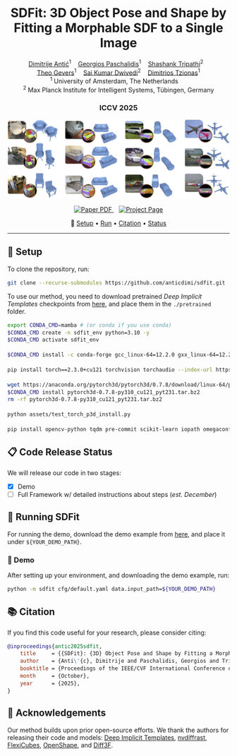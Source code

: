 <!-- header container removed -->
<h1 align="center">SDFit: 3D Object Pose and Shape by Fitting a Morphable SDF to a Single Image</h1>

<p align="center">
    <a href="https://anticdimi.github.io/">Dimitrije Antić</a><sup>1</sup>
    &nbsp;&nbsp;
    <a href="https://gpaschalidis.github.io/">Georgios Paschalidis</a><sup>1</sup>
    &nbsp;&nbsp;
    <a href="https://sha2nkt.github.io/">Shashank Tripathi</a><sup>2</sup>
    &nbsp;&nbsp; <br>
    <a href="https://staff.fnwi.uva.nl/th.gevers/">Theo Gevers</a><sup>1</sup>
    &nbsp;&nbsp;
    <a href="https://saidwivedi.in/">Sai Kumar Dwivedi</a><sup>2</sup>
    &nbsp;&nbsp;
    <a href="https://dtzionas.com/">Dimitrios Tzionas</a><sup>1</sup>
    <br/>
    <sup>1</sup> University of Amsterdam, The Netherlands &nbsp;&nbsp;&nbsp;&nbsp;<br> <sup>2</sup> Max Planck Institute for Intelligent Systems, Tübingen, Germany
</p>

<h3 align="center">ICCV 2025</h3>

<p align="center">
    <img src="assets/git/sdfit_teaser.png" alt="Project Teaser" width="600px" />
</p>

<p align="center">
    <a href="https://arxiv.org/abs/2409.16178">
        <img src="https://img.shields.io/badge/arXiv-2409.16178-b31b1b.svg?style=for-the-badge" alt="Paper PDF" />
    </a>
    &nbsp;&nbsp;
    <a href="https://anticdimi.github.io/sdfit/">
        <img src="https://img.shields.io/badge/Project-Page-blue?style=for-the-badge&logo=Google%20chrome&logoColor=white" alt="Project Page" />
    </a>
</p>

<p align="center">
    🔗
    <a href="#-setup">Setup</a>
    •
    <a href="#-running-sdfit">Run</a>
    •
    <a href="#-citation">Citation</a>
    •
    <a href="#-code-release-status">Status</a>
 </p>

---

##  🔧 Setup
To clone the repository, run:
```bash
git clone --recurse-submodules https://github.com/anticdimi/sdfit.git
```

To use our method, you need to download pretrained _Deep Implicit Templates_ checkpoints from [here](https://github.com/ZhengZerong/DeepImplicitTemplates/tree/master/pretrained), and place them in the `./pretrained` folder.

```bash
export CONDA_CMD=mamba # (or conda if you use conda)
$CONDA_CMD create -n sdfit_env python=3.10 -y
$CONDA_CMD activate sdfit_env

$CONDA_CMD install -c conda-forge gcc_linux-64=12.2.0 gxx_linux-64=12.2.0 ffmpeg x264 -y

pip install torch==2.3.0+cu121 torchvision torchaudio --index-url https://download.pytorch.org/whl/cu121

wget https://anaconda.org/pytorch3d/pytorch3d/0.7.8/download/linux-64/pytorch3d-0.7.8-py310_cu121_pyt231.tar.bz2
$CONDA_CMD install pytorch3d-0.7.8-py310_cu121_pyt231.tar.bz2
rm -rf pytorch3d-0.7.8-py310_cu121_pyt231.tar.bz2

python assets/test_torch_p3d_install.py

pip install opencv-python tqdm pre-commit scikit-learn iopath omegaconf plyfile scikit-image tensorboardX h5py tensorboard trimesh matplotlib accelerate huggingface_hub==0.23.0 diffusers==0.21.4 xformers==0.0.26.post1 transformers==4.26.1 git+https://github.com/anticdimi/videoio.git git+https://github.com/NVlabs/nvdiffrast.git
```
## 📋 Code Release Status

We will release our code in two stages:
- [x] Demo
- [ ] Full Framework w/ detailed instructions about steps (_est. December_)

## 🚀 Running SDFit
For running the demo, download the demo example from [here](https://drive.google.com/file/d/1G2spZtiwg5B5dCUZYZklVo1OIv_mCLRj/view?usp=sharing), and place it under `${YOUR_DEMO_PATH}`.

### 🧪 Demo
After setting up your environment, and downloading the demo example, run:
```bash
python -m sdfit cfg/default.yaml data.input_path=${YOUR_DEMO_PATH}
```

## 📚 Citation
If you find this code useful for your research, please consider citing: &nbsp;
```bibtex
@inproceedings{antic2025sdfit,
    title     = {{SDFit}: {3D} Object Pose and Shape by Fitting a Morphable {SDF} to a Single Image},
    author    = {Anti\'{c}, Dimitrije and Paschalidis, Georgios and Tripathi, Shashank and Gevers, Theo and Dwivedi, Sai Kumar and Tzionas, Dimitrios},
    booktitle = {Proceedings of the IEEE/CVF International Conference on Computer Vision (ICCV)},
    month     = {October},
    year      = {2025},
}
```

## 🙏 Acknowledgements
Our method builds upon prior open-source efforts. We thank the authors for releasing their code and models: [Deep Implicit Templates](https://github.com/ZhengZerong/DeepImplicitTemplates), [nvdiffrast](https://github.com/NVlabs/nvdiffrast), [FlexiCubes](https://github.com/nv-tlabs/FlexiCubes), [OpenShape](https://github.com/Colin97/OpenShape_code), and [Diff3F](https://github.com/niladridutt/Diffusion-3D-Features).